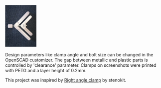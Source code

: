 <img src="img/90.webp" alt="Parametric angle clamp" width="100" />

Design parameters like clamp angle and bolt size can be changed in the OpenSCAD customizer. The gap between metallic and plastic parts is controlled by 'clearance' parameter. Clamps on screenshots were printed with PETG and a layer height of 0.2mm.

This project was inspired by [Right angle clamp](https://www.thingiverse.com/thing:6565057) by stenokit.
